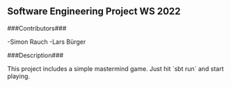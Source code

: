 ## Software Engineering Project WS 2022 ##

###Contributors###

-Simon Rauch
-Lars Bürger

###Description###

This project includes a simple mastermind game.
Just hit ´sbt run´ and start playing.
